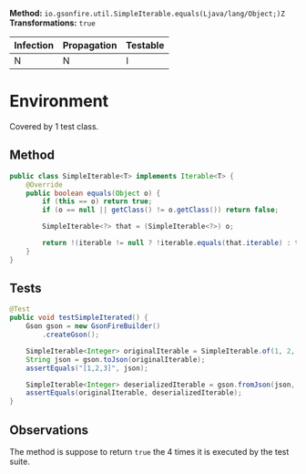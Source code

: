 **Method:** `io.gsonfire.util.SimpleIterable.equals(Ljava/lang/Object;)Z`
**Transformations:** `true`

| Infection | Propagation | Testable |
|-----------|-------------|----------|
| N         | N           | I        |

# Environment

Covered by 1 test class.

## Method

```Java
public class SimpleIterable<T> implements Iterable<T> {
    @Override
    public boolean equals(Object o) {
        if (this == o) return true;
        if (o == null || getClass() != o.getClass()) return false;

        SimpleIterable<?> that = (SimpleIterable<?>) o;

        return !(iterable != null ? !iterable.equals(that.iterable) : that.iterable != null);
    }
}
```

## Tests

```Java
@Test
public void testSimpleIterated() {
    Gson gson = new GsonFireBuilder()
        .createGson();

    SimpleIterable<Integer> originalIterable = SimpleIterable.of(1, 2, 3);
    String json = gson.toJson(originalIterable);
    assertEquals("[1,2,3]", json);

    SimpleIterable<Integer> deserializedIterable = gson.fromJson(json, new TypeToken<SimpleIterable<Integer>>(){}.getType());
    assertEquals(originalIterable, deserializedIterable);
}
```

## Observations
The method is suppose to return `true` the 4 times it is executed by the test suite.